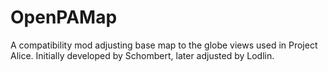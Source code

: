 # OpenPAMap

A compatibility mod adjusting base map to the globe views used in Project Alice. Initially developed by Schombert, later adjusted by Lodlin.
